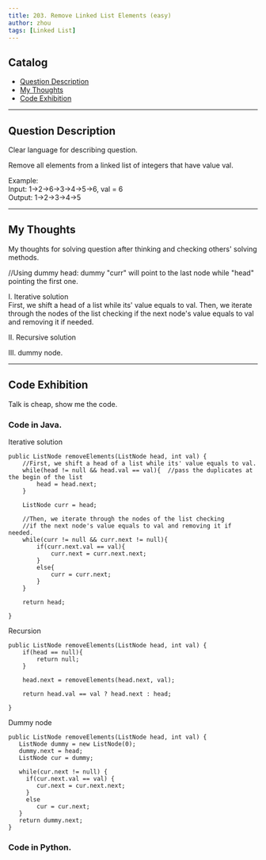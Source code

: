 ```yaml
---
title: 203. Remove Linked List Elements (easy)                   
author: zhou      
tags: [Linked List]            
---
```


       

## Catalog  
+ [Question Description](#partI)
+ [My Thoughts](#partII)
+ [Code Exhibition](#partIII)

----------------------------------

## Question Description
Clear language for describing question.    

Remove all elements from a linked list of integers that have value val.      

Example:     
Input:  1->2->6->3->4->5->6, val = 6    
Output: 1->2->3->4->5     


----------------------------------

## My Thoughts
My thoughts for solving question after thinking and checking others' solving methods.        

//Using dummy head: dummy "curr" will point to the last node while "head" pointing the first one.       

I. Iterative solution    
First, we shift a head of a list while its' value equals to val. Then, we iterate through the nodes of the list checking if the next node's value equals to val and removing it if needed.     

II. Recursive solution    

III. dummy node.    


----------------------------------

## Code Exhibition
Talk is cheap, show me the code.    
### Code in Java.     
Iterative solution     

    public ListNode removeElements(ListNode head, int val) {
        //First, we shift a head of a list while its' value equals to val.
        while(head != null && head.val == val){  //pass the duplicates at the begin of the list  
            head = head.next;
        }
        
        ListNode curr = head;
        
        //Then, we iterate through the nodes of the list checking 
        //if the next node's value equals to val and removing it if needed.
        while(curr != null && curr.next != null){
            if(curr.next.val == val){
                curr.next = curr.next.next;
            }
            else{
                curr = curr.next;
            }
        }
        
        return head;
        
    }

Recursion    

    public ListNode removeElements(ListNode head, int val) {
        if(head == null){
            return null;
        }
        
        head.next = removeElements(head.next, val);
        
        return head.val == val ? head.next : head;
        
    }

Dummy node    

    public ListNode removeElements(ListNode head, int val) {
       ListNode dummy = new ListNode(0);
       dummy.next = head;
       ListNode cur = dummy;
    
       while(cur.next != null) {
         if(cur.next.val == val) {
            cur.next = cur.next.next;
         }
         else
            cur = cur.next;
       }
       return dummy.next;
    }



### Code in Python.   




